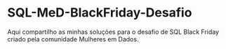 # SQL-MeD-BlackFriday-Desafio
Aqui compartilho as minhas soluções para o desafio de SQL Black Friday criado pela comunidade Mulheres em Dados.

